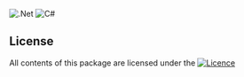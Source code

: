 ![.Net](https://img.shields.io/badge/.NET-5C2D91?style=for-the-badge&logo=.net&logoColor=white)
![C#](https://img.shields.io/badge/c%23-%23239120.svg?style=for-the-badge&logo=c-sharp&logoColor=white)

## License
All contents of this package are licensed under the [![Licence](https://img.shields.io/github/license/Ileriayo/markdown-badges?style=for-the-badge)](https://opensource.org/licenses/MIT)